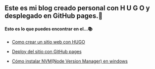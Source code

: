 ## Este es mi blog creado personal con H U G O y desplegado en GitHub pages.👾

#### Esto es lo que puedes encontrar en el...📚

- [Como crear un sitio web con HUGO](https://ulisesornelasr.github.io/my_blog/posts/howtocreatesite/)

- [Deploy del sitio con GitHub pages](https://ulisesornelasr.github.io/my_blog/posts/deploygithubpages/)
  
- [Cómo instalar NVM(Node Version Manager) en windows](https://ulisesornelasr.github.io/my_blog/posts/installnvm/)
